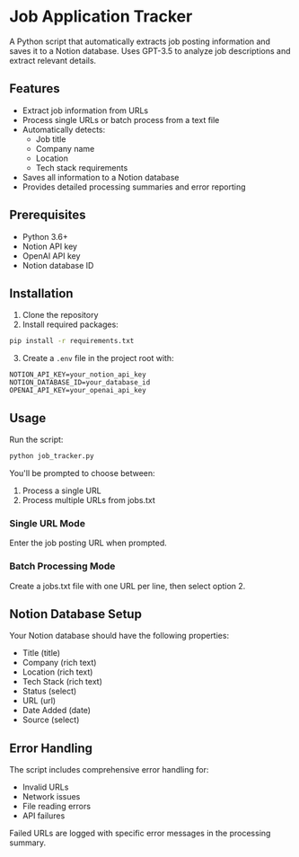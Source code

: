 # Job Application Tracker

A Python script that automatically extracts job posting information and saves it to a Notion database. Uses GPT-3.5 to analyze job descriptions and extract relevant details.

## Features

- Extract job information from URLs
- Process single URLs or batch process from a text file
- Automatically detects:
  - Job title
  - Company name
  - Location
  - Tech stack requirements
- Saves all information to a Notion database
- Provides detailed processing summaries and error reporting

## Prerequisites

- Python 3.6+
- Notion API key
- OpenAI API key
- Notion database ID

## Installation

1. Clone the repository
2. Install required packages:
```bash
pip install -r requirements.txt
```

3. Create a `.env` file in the project root with:
```env
NOTION_API_KEY=your_notion_api_key
NOTION_DATABASE_ID=your_database_id
OPENAI_API_KEY=your_openai_api_key
```

## Usage

Run the script:
```bash
python job_tracker.py
```

You'll be prompted to choose between:
1. Process a single URL
2. Process multiple URLs from jobs.txt

### Single URL Mode
Enter the job posting URL when prompted.

### Batch Processing Mode
Create a jobs.txt file with one URL per line, then select option 2.

## Notion Database Setup

Your Notion database should have the following properties:
- Title (title)
- Company (rich text)
- Location (rich text)
- Tech Stack (rich text)
- Status (select)
- URL (url)
- Date Added (date)
- Source (select)

## Error Handling

The script includes comprehensive error handling for:
- Invalid URLs
- Network issues
- File reading errors
- API failures

Failed URLs are logged with specific error messages in the processing summary.

